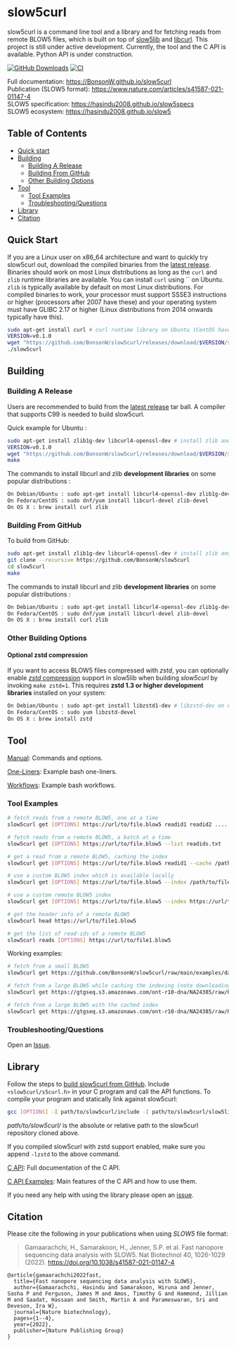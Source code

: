 # slow5curl

slow5curl is a command line tool and a library and for fetching reads from remote BLOW5 files, which is built on top of [slow5lib](https://github.com/hasindu2008/slow5lib) and [libcurl](https://curl.se/libcurl/). This project is still under active development. Currently, the tool and the C API is available. Python API is under construction.

[![GitHub Downloads](https://img.shields.io/github/downloads/BonsonW/slow5curl/total?logo=GitHub)](https://github.com/BonsonW/slow5curl/releases)
[![CI](https://github.com/BonsonW/slow5curl/actions/workflows/c-cpp.yml/badge.svg)](https://github.com/BonsonW/slow5curl/actions/workflows/c-cpp.yml)

Full documentation: https://BonsonW.github.io/slow5curl<br/>
Publication (SLOW5 format): https://www.nature.com/articles/s41587-021-01147-4<br/>
SLOW5 specification: https://hasindu2008.github.io/slow5specs<br/>
SLOW5 ecosystem: https://hasindu2008.github.io/slow5<br/>

## Table of Contents

- [Quick start](#quick-start)
- [Building](#building)
    - [Building A Release](#building-a-release)
    - [Building From GitHub](#building-from-github)
    - [Other Building Options](#other-building-options)
- [Tool](#tool)
    - [Tool Examples](#tool-examples)
    - [Troubleshooting/Questions](#troubleshootingquestions)
- [Library](#library)
- [Citation](#citation)

## Quick Start

If you are a Linux user on x86_64 architecture and want to quickly try slow5curl out, download the compiled binaries from the [latest release](https://github.com/BonsonW/slow5curl/releases). Binaries should work on most Linux distributions as long as the `curl` and `zlib` runtime libraries are available. You can install `curl` using `` on Ubuntu. `zlib` is typically available by default on most Linux distributions. For compiled binaries to work, your processor must support SSSE3 instructions or higher (processors after 2007 have these) and your operating system must have GLIBC 2.17 or higher (Linux distributions from 2014 onwards typically have this). 

```sh
sudo apt-get install curl # curl runtime library on Ubuntu (CentOS have this by default)
VERSION=v0.1.0
wget "https://github.com/BonsonW/slow5curl/releases/download/$VERSION/slow5curl-$VERSION-x86_64-linux-binaries.tar.gz" && tar xvf slow5curl-$VERSION-x86_64-linux-binaries.tar.gz && cd slow5curl-$VERSION/
./slow5curl
```



## Building

### Building A Release
Users are recommended to build from the  [latest release](https://github.com/BonsonW/slow5curl/releases) tar ball. A compiler that supports C99 is needed to build slow5curl.

Quick example for Ubuntu :

```sh
sudo apt-get install zlib1g-dev libcurl4-openssl-dev # install zlib and libcurl development libraries
VERSION=v0.1.0
wget "https://github.com/BonsonW/slow5curl/releases/download/$VERSION/slow5curl-$VERSION-release.tar.gz" && tar xvf slow5curl-$VERSION-release.tar.gz && cd slow5curl-$VERSION/
make
```
The commands to install libcurl and zlib __development libraries__ on some popular distributions :
```sh
On Debian/Ubuntu : sudo apt-get install libcurl4-openssl-dev zlib1g-dev
On Fedora/CentOS : sudo dnf/yum install libcurl-devel zlib-devel
On OS X : brew install curl zlib
```


### Building From GitHub

To build from GitHub:

```sh
sudo apt-get install zlib1g-dev libcurl4-openssl-dev # install zlib and libcurl development libraries
git clone --recursive https://github.com/BonsonW/slow5curl
cd slow5curl
make
```

The commands to install libcurl and zlib __development libraries__ on some popular distributions :
```sh
On Debian/Ubuntu : sudo apt-get install libcurl4-openssl-dev zlib1g-dev
On Fedora/CentOS : sudo dnf/yum install libcurl-devel zlib-devel
On OS X : brew install curl zlib
```

### Other Building Options

#### Optional zstd compression

If you want to access BLOW5 files compressed with *zstd*, you can optionally enable [*zstd* compression](https://facebook.github.io/zstd) support in slow5lib when building *slow5curl* by invoking `make zstd=1`. This requires __zstd 1.3 or higher development libraries__ installed on your system:

```sh
On Debian/Ubuntu : sudo apt-get install libzstd1-dev # libzstd-dev on newer distributions if libzstd1-dev is unavailable
On Fedora/CentOS : sudo yum libzstd-devel
On OS X : brew install zstd
```

## Tool

[Manual](https://bonsonw.github.io/slow5curl/commands.html): Commands and options.

[One-Liners](https://bonsonw.github.io/slow5curl/oneliners.html): Example bash one-liners.

[Workflows](https://bonsonw.github.io/slow5curl/workflows.html): Example bash workflows.

### Tool Examples

```sh
# fetch reads from a remote BLOW5, one at a time
slow5curl get [OPTIONS] https://url/to/file.blow5 readid1 readid2 ....

# fetch reads from a remote BLOW5, a batch at a time
slow5curl get [OPTIONS] https://url/to/file.blow5 --list readids.txt

# get a read from a remote BLOW5, caching the index
slow5curl get [OPTIONS] https://url/to/file.blow5 readid1 --cache /path/to/file.blow5.idx -o read.blow5

# use a custom BLOW5 index which is available locally
slow5curl get [OPTIONS] https://url/to/file.blow5 --index /path/to/file.blow5.idx --list readids.txt

# use a custom remote BLOW5 index
slow5curl get [OPTIONS] https://url/to/file.blow5 --index https://url/to/file.blow5.idx --list readids.txt

# get the header info of a remote BLOW5
slow5curl head https://url/to/file1.blow5

# get the list of read-ids of a remote BLOW5
slow5curl reads [OPTIONS] https://url/to/file1.blow5
```

Working examples:

```sh
# fetch from a small BLOW5
slow5curl get https://github.com/BonsonW/slow5curl/raw/main/examples/data/reads_10.blow5 000286ab-1f80-40e3-a778-8d89e4e52940 -o read.blow5

# fetch from a large BLOW5 while caching the indexing (note downloading the index will take some time)
slow5curl get https://gtgseq.s3.amazonaws.com/ont-r10-dna/NA24385/raw/PGXX22394_reads.blow5 05ef1592-a969-4eb8-b917-44ca536bec36  --cache /tmp/PGXX22394_reads.blow5.idx -o read.blow5

# fetch from a large BLOW5 with the cached index
slow5curl get https://gtgseq.s3.amazonaws.com/ont-r10-dna/NA24385/raw/PGXX22394_reads.blow5 05ef1592-a969-4eb8-b917-44ca536bec36 --index /tmp/PGXX22394_reads.blow5.idx -o read.blow5 
```

### Troubleshooting/Questions

Open an [Issue](https://github.com/BonsonW/slow5curl/issues).

## Library

Follow the steps to [build slow5curl from GitHub](https://github.com/BonsonW/slow5curl/edit/main/README.md#building-from-github). Include `<slow5curl/s5curl.h>` in your C program and call the API functions. To compile your program and statically link against slow5curl:

```sh
gcc [OPTIONS] -I path/to/slow5curl/include -I path/to/slow5curl/slow5lib/include your_program.c path/to/slow5curl/lib/libslow5curl.a -lcurl -lpthread -lz
```

*path/to/slow5curl/* is the absolute or relative path to the slow5curl repository cloned above.

If you compiled slow5curl with zstd support enabled, make sure you append `-lzstd` to the above command.

[C API](https://bonsonw.github.io/slow5curl/slow5curl_api/slow5curl): Full documentation of the C API.

<!--
[Python API](): Full documentation of the Python API.
-->

[C API Examples](https://github.com/BonsonW/slow5curl/tree/main/examples): Main features of the C API and how to use them.

<!--
[Python API Examples](): Main features of the Python API and how to use them.
-->

If you need any help with using the library please open an [issue](https://github.com/BonsonW/slow5curl/issues).


## Citation

Please cite the following in your publications when using *SLOW5* file format:

> Gamaarachchi, H., Samarakoon, H., Jenner, S.P. et al. Fast nanopore sequencing data analysis with SLOW5. Nat Biotechnol 40, 1026-1029 (2022). https://doi.org/10.1038/s41587-021-01147-4

```
@article{gamaarachchi2022fast,
  title={Fast nanopore sequencing data analysis with SLOW5},
  author={Gamaarachchi, Hasindu and Samarakoon, Hiruna and Jenner, Sasha P and Ferguson, James M and Amos, Timothy G and Hammond, Jillian M and Saadat, Hassaan and Smith, Martin A and Parameswaran, Sri and Deveson, Ira W},
  journal={Nature biotechnology},
  pages={1--4},
  year={2022},
  publisher={Nature Publishing Group}
}
```
